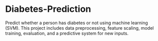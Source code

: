 # Diabetes-Prediction
Predict whether a person has diabetes or not using machine learning (SVM). This project includes data preprocessing, feature scaling, model training, evaluation, and a predictive system for new inputs.
